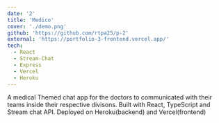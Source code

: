 ```yaml
---
date: '2'
title: 'Medico'
cover: './demo.png'
github: 'https://github.com/rtpa25/p-2'
external: 'https://portfolio-3-frontend.vercel.app/'
tech:
  - React
  - Stream-Chat
  - Express
  - Vercel
  - Heroku
---
```


A medical Themed chat app for the doctors to communicated with their teams inside their respective divisons. Built with React, TypeScript and Stream chat API. Deployed on Heroku(backend) and Vercel(frontend)
